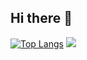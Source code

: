 ## Hi there 👋

<!--
**minsukim9900/minsukim9900** is a ✨ _special_ ✨ repository because its `README.md` (this file) appears on your GitHub profile.

Here are some ideas to get you started:

- 🔭 I’m currently working on ...
- 🌱 I’m currently learning ...
- 👯 I’m looking to collaborate on ...
- 🤔 I’m looking for help with ...
- 💬 Ask me about ...
- 📫 How to reach me: ...
- 😄 Pronouns: ...
- ⚡ Fun fact: ...
-->

[![Top Langs](https://github-readme-stats.vercel.app/api/top-langs/?username=minsukim9900)](https://github.com/anuraghazra/github-readme-stats)
<a href="https://github.com/devxb/gitanimals">
  <img src="https://render.gitanimals.org/farms/{minsukim9900}"/>
</a>
